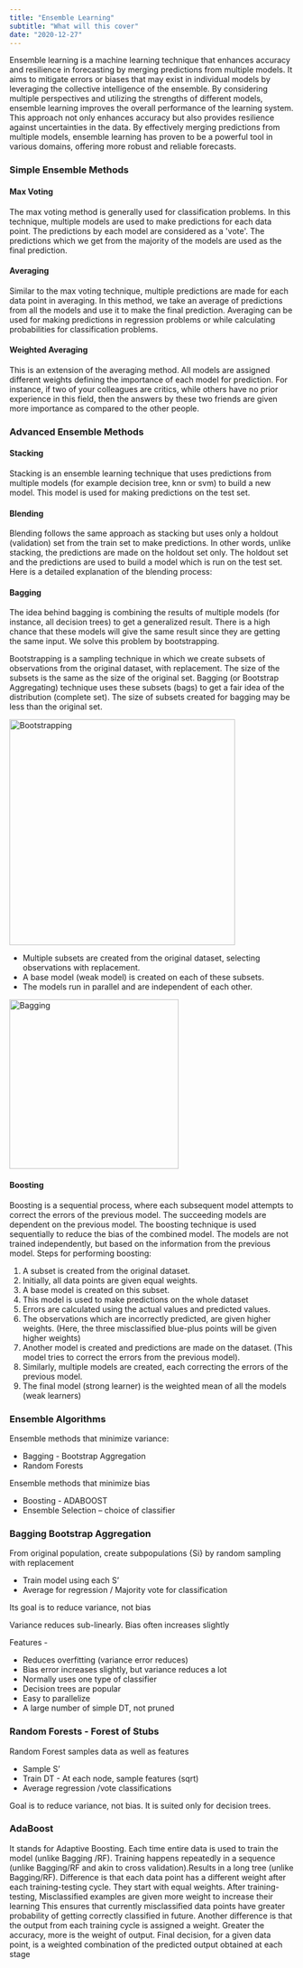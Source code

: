 ```yaml
---
title: "Ensemble Learning"
subtitle: "What will this cover"
date: "2020-12-27"
---
```


Ensemble learning is a machine learning technique that enhances accuracy and resilience in forecasting by merging predictions from multiple models. It aims to mitigate errors or biases that may exist in individual models by leveraging the collective intelligence of the ensemble. By considering multiple perspectives and utilizing the strengths of different models, ensemble learning improves the overall performance of the learning system. This approach not only enhances accuracy but also provides resilience against uncertainties in the data. By effectively merging predictions from multiple models, ensemble learning has proven to be a powerful tool in various domains, offering more robust and reliable forecasts.

### Simple Ensemble Methods

#### Max Voting

The max voting method is generally used for classification problems. In this technique, multiple models are used to make predictions for each data point. The predictions by each model are considered as a 'vote'. The predictions which we get from the majority of the models are used as the final prediction.

#### Averaging

Similar to the max voting technique, multiple predictions are made for each data point in averaging. In this method, we take an average of predictions from all the models and use it to make the final prediction. Averaging can be used for making predictions in regression problems or while calculating probabilities for classification problems.

#### Weighted Averaging

This is an extension of the averaging method. All models are assigned different weights defining the importance of each model for prediction. For instance, if two of your colleagues are critics, while others have no prior experience in this field, then the answers by these two friends are given more importance as compared to the other people.

### Advanced Ensemble Methods

#### Stacking

Stacking is an ensemble learning technique that uses predictions from multiple models (for example decision tree, knn or svm) to build a new model. This model is used for making predictions on the test set. 

#### Blending

Blending follows the same approach as stacking but uses only a holdout (validation) set from the train set to make predictions. In other words, unlike stacking, the predictions are made on the holdout set only. The holdout set and the predictions are used to build a model which is run on the test set. Here is a detailed explanation of the blending process:

#### Bagging

The idea behind bagging is combining the results of multiple models (for instance, all decision trees) to get a generalized result. There is a high chance that these models will give the same result since they are getting the same input. We solve this problem by bootstrapping.

Bootstrapping is a sampling technique in which we create subsets of observations from the original dataset, with replacement. The size of the subsets is the same as the size of the original set. Bagging (or Bootstrap Aggregating) technique uses these subsets (bags) to get a fair idea of the distribution (complete set). The size of subsets created for bagging may be less than the original set.


<img src="https://cdn.analyticsvidhya.com/wp-content/uploads/2018/05/image20.png" style=" height: 400px;" alt="Bootstrapping"/>


- Multiple subsets are created from the original dataset, selecting observations with replacement.
- A base model (weak model) is created on each of these subsets.
- The models run in parallel and are independent of each other.

<img src="https://cdn.analyticsvidhya.com/wp-content/uploads/2023/11/image-31.png" style=" height: 300px;" alt="Bagging"/>


#### Boosting

Boosting is a sequential process, where each subsequent model attempts to correct the errors of the previous model. The succeeding models are dependent on the previous model. The boosting technique is used sequentially to reduce the bias of the combined model. The models are not trained independently, but based on the information from the previous model. Steps for performing boosting:

1. A subset is created from the original dataset.
2. Initially, all data points are given equal weights.
3. A base model is created on this subset.
4. This model is used to make predictions on the whole dataset
5. Errors are calculated using the actual values and predicted values.
6. The observations which are incorrectly predicted, are given higher weights. (Here, the three misclassified blue-plus points will be given higher weights)
7. Another model is created and predictions are made on the dataset. (This model tries to correct the errors from the previous model).
8. Similarly, multiple models are created, each correcting the errors of the previous model.
9. The final model (strong learner) is the weighted mean of all the models (weak learners)


### Ensemble Algorithms

Ensemble methods that minimize variance:
- Bagging - Bootstrap Aggregation
- Random Forests

Ensemble methods that minimize bias
- Boosting - ADABOOST
- Ensemble Selection – choice of classifier


### Bagging Bootstrap Aggregation

From original population, create subpopulations {Si} by random sampling with replacement
- Train model using each S’
- Average for regression / Majority vote for classification

Its goal is to reduce variance, not bias

Variance reduces sub-linearly. Bias often increases slightly

Features - 
- Reduces overfitting (variance error reduces)
-  Bias error increases slightly, but variance reduces a lot
- Normally uses one type of classifier
- Decision trees are popular
-  Easy to parallelize
- A large number of simple DT, not pruned


### Random Forests - Forest of Stubs

Random Forest samples data as well as features
- Sample S’
- Train DT - At each node, sample features (sqrt)
- Average regression /vote classifications


Goal is to reduce variance, not bias. It is suited only for decision trees.



### AdaBoost

It stands for Adaptive Boosting. Each time entire data is used to train the model (unlike Bagging /RF). Training happens repeatedly in a sequence (unlike Bagging/RF and akin to cross validation).Results in a long tree (unlike Bagging/RF). Difference is that each data point has a different
weight after each training-testing cycle. They start with equal weights. After training-testing, Misclassified examples are given more weight to increase their learning This ensures that currently misclassified data points have greater probability of getting correctly classified
in future. Another difference is that the output from each training cycle is assigned a weight. Greater the accuracy, more is the weight of output. Final decision, for a given data point, is a weighted combination of the predicted output obtained at each stage 

